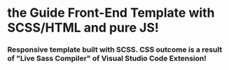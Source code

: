 # the Guide Front-End Template with SCSS/HTML and pure JS!
### Responsive template built with SCSS. CSS outcome is a result of "Live Sass Compiler" of Visual Studio Code Extension!
